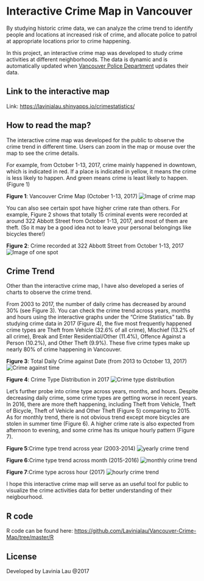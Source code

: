 # Interactive Crime Map in Vancouver

By studying historic crime data, we can analyze the crime trend to identify people and locations at increased risk of crime, and allocate police to patrol at appropriate locations prior to crime happening.

In this project, an interactive crime map was developed to study crime activities at different neighborhoods. The data is dynamic and is automatically updated when [Vancouver Police Department](http://data.vancouver.ca/datacatalogue/crime-data.htm) updates their data.


## Link to the interactive map

Link: https://lavinialau.shinyapps.io/crimestatistics/


## How to read the map?

The interactive crime map was developed for the public to observe the crime trend in different time. Users can zoom in the map or mouse over the map to see the crime details.

For example, from October 1-13, 2017, crime mainly happened in downtown, which is indicated in red. If a place is indicated in yellow, it means the crime is less likely to happen. And green means crime is least likely to happen. (Figure 1)

<b>Figure 1</b>: Vancouver Crime Map (October 1-13, 2017) 
![Image of crime map](https://github.com/Lavinialau/Vancouver-Crime-Map/blob/master/graphics/Figure%201%20Map%20indicator.jpg)

You can also see certain spot have higher crime rate than others. For example, Figure 2 shows that totally 15 criminal events were recorded at around 322 Abbott Street from October 1-13, 2017, and most of them are theft. (So it may be a good idea not to leave your personal belongings like bicycles there!)

<b>Figure 2</b>: Crime recorded at 322 Abbott Street from October 1-13, 2017
![Image of one spot](https://github.com/Lavinialau/Vancouver-Crime-Map/blob/master/graphics/Figure%202%20Crime%20at%20Abbott%20Street.png)


## Crime Trend
Other than the interactive crime map, I have also developed a series of charts to observe the crime trend.

From 2003 to 2017, the number of daily crime has decreased by around 30% (see Figure 3). You can check the crime trend across years, months and hours using the interactive graphs under the “Crime Statistics” tab. By studying crime data in 2017 (Figure 4), the five most frequently happened crime types are Theft from Vehicle (32.6% of all crime), Mischief (13.2% of all crime), Break and Enter Residential/Other (11.4%), Offence Against a Person (10.2%), and Other Theft (9.9%). These five crime types make up nearly 80% of crime happening in Vancouver.

<b>Figure 3</b>: Total Daily Crime against Date (from 2013 to October 13, 2017)
![Crime against time](https://github.com/Lavinialau/Vancouver-Crime-Map/blob/master/graphics/Figure%203%20Total%20Daily%20Crime%20Against%20Date.jpeg)

<b>Figure 4</b>: Crime Type Distribution in 2017
![Crime type distribution](https://github.com/Lavinialau/Vancouver-Crime-Map/blob/master/graphics/Figure%204%20Crime%20Type%20Distribution%202017.jpeg)

Let’s further probe into crime type across years, months, and hours. Despite decreasing daily crime, some crime types are getting worse in recent years. In 2016, there are more theft happening, including Theft from Vehicle, Theft of Bicycle, Theft of Vehicle and Other Theft (Figure 5) comparing to 2015. As for monthly trend, there is not obvious trend except more bicycles are stolen in summer time (Figure 6). A higher crime rate is also expected from afternoon to evening, and some crime has its unique hourly pattern (Figure 7).

<b>Figure 5</b>:Crime type trend across year (2003-2014)
![yearly crime trend](https://github.com/Lavinialau/Vancouver-Crime-Map/blob/master/graphics/Figure%205%20Crime%20Type%20Trend%20Across%20Year.jpeg)

<b>Figure 6</b>:Crime type trend across month (2015-2016)
![monthly crime trend](https://github.com/Lavinialau/Vancouver-Crime-Map/blob/master/graphics/Figure%206%20Crime%20Type%20Trend%20Across%20Month.jpeg)

<b>Figure 7</b>:Crime type across hour (2017)
![hourly crime trend](https://github.com/Lavinialau/Vancouver-Crime-Map/blob/master/graphics/Figure%207%20Crime%20Type%20Across%20Hour.jpeg)


I hope this interactive crime map will serve as an useful tool for public to visualize the crime activities data for better understanding of their neigbourhood.

## R code
R code can be found here: https://github.com/Lavinialau/Vancouver-Crime-Map/tree/master/R


## License
Developed by Lavinia Lau @2017


